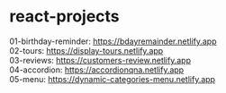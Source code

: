 # react-projects
01-birthday-reminder: https://bdayremainder.netlify.app             <br/>
02-tours:             https://display-tours.netlify.app             <br/>
03-reviews:           https://customers-review.netlify.app          <br/>
04-accordion:         https://accordionqna.netlify.app              <br/>
05-menu: 	      https://dynamic-categories-menu.netlify.app   <br/>
